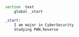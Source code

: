 ```asm
section .text
    global _start

_start:
    I am major in CyberSecurity
    Studying PWN,Reverse 
```

<!---
Schwar2/Schwar2 is a ✨ special ✨ repository because its `README.md` (this file) appears on your GitHub profile.
You can click the Preview link to take a look at your changes.
--->
